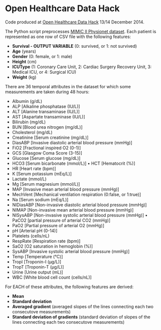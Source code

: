 Open Healthcare Data Hack
=========================

Code produced at [Open Healthcare Data Hack](http://healthcaredatascience.com/) 13/14 December 2014.

The Python script preprocesses [MIMIC II Physionet dataset](http://physionet.org/challenge/2012/). Each patient is represented as one row of CSV file with the following features:

* __Survival - OUTPUT VARIABLE__ (0: survived, or 1: not survived)
* __Age__ (years) 
* __Gender__ (0: female, or 1: male) 
* __Height__ (cm) 
* __ICUType__ (1: Coronary Care Unit, 2: Cardiac Surgery Recovery Unit, 3: Medical ICU, or 4: Surgical ICU) 
* __Weight__ (kg) 

There are 36 temporal attributes in the dataset for which some measurements are taken during 48 hours:
  * Albumin (g/dL) 
  * ALP [Alkaline phosphatase (IU/L)] 
  * ALT [Alanine transaminase (IU/L)] 
  * AST [Aspartate transaminase (IU/L)] 
  * Bilirubin (mg/dL) 
  * BUN [Blood urea nitrogen (mg/dL)] 
  * Cholesterol (mg/dL) 
  * Creatinine [Serum creatinine (mg/dL)] 
  * DiasABP [Invasive diastolic arterial blood pressure (mmHg)] 
  * FiO2 [Fractional inspired O2 (0-1)] 
  * GCS [Glasgow Coma Score (3-15)] 
  * Glucose [Serum glucose (mg/dL)] 
  * HCO3 [Serum bicarbonate (mmol/L)] 	•	HCT [Hematocrit (%)] 
  * HR [Heart rate (bpm)] 
  * K [Serum potassium (mEq/L)] 
  * Lactate (mmol/L) 
  * Mg [Serum magnesium (mmol/L)] 
  * MAP [Invasive mean arterial blood pressure (mmHg)] 
  * MechVent [Mechanical ventilation respiration (0:false, or 1:true)] 
  * Na [Serum sodium (mEq/L)] 
  * NIDiasABP [Non-invasive diastolic arterial blood pressure (mmHg)] 
  * NIMAP [Non-invasive mean arterial blood pressure (mmHg)] 
  * NISysABP [Non-invasive systolic arterial blood pressure (mmHg)] 	•	PaCO2 [partial pressure of arterial CO2 (mmHg)] 
  * PaO2 [Partial pressure of arterial O2 (mmHg)] 
  * pH [Arterial pH (0-14)] 
  * Platelets (cells/nL) 
  * RespRate [Respiration rate (bpm)] 
  * SaO2 [O2 saturation in hemoglobin (%)] 
  * SysABP [Invasive systolic arterial blood pressure (mmHg)] 
  * Temp [Temperature (°C)] 
  * TropI [Troponin-I (μg/L)] 
  * TropT [Troponin-T (μg/L)] 
  * Urine [Urine output (mL)] 
  * WBC [White blood cell count (cells/nL)] 

For EACH of these attributes, the following features are derived:
* __Mean__
* __Standard deviation__ 
* __Averaged gradient__ (averaged slopes of the lines connecting each two consecutove measurements)
* __Standard deviation of gradients__  (standard deviation of slopes of the lines connecting each two consecutove measurements)

